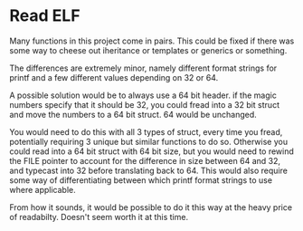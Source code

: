 # Read ELF #

Many functions in this project come in pairs.
This could be fixed if there was some way to cheese out iheritance or templates or generics or something.

The differences are extremely minor, namely different format strings for printf and a few different values depending on 32 or 64.

A possible solution would be to always use a 64 bit header.
if the magic numbers specify that it should be 32, you could fread into a 32 bit struct and move the numbers to a 64 bit struct.
64 would be unchanged.


You would need to do this with all 3 types of struct, every time you fread, potentially requiring 3 unique but similar functions to do so.
Otherwise you could read into a 64 bit struct with 64 bit size, but you would need to rewind the FILE pointer to account for the difference in size between 64 and 32, and typecast into 32 before translating back to 64.
This would also require some way of differentiating between which printf format strings to use where applicable.

From how it sounds, it would be possible to do it this way at the heavy price of readabilty.
Doesn't seem worth it at this time.
